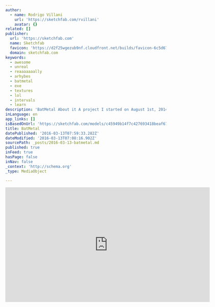 ```yaml
---
author:
  - name: Rodrigo Villani
    url: 'https://sketchfab.com/rvillani'
    avatar: {}
related: []
publisher:
  url: 'https://sketchfab.com'
  name: Sketchfab
  favicon: 'https://d2f25wgezub9nf.cloudfront.net/builds/favicon-6c5d670c19e082c41e48b3e8619c41ed.png'
  domain: sketchfab.com
keywords:
  - awesome
  - unreal
  - reaaaaaaally
  - arhybes
  - batmetal
  - exe
  - textures
  - lol
  - intervals
  - learn
description: 'BatMetal About it A project I started on August 1st, 2014, when I first saw the BATMETAL animation (and got reaaaaaaally excited about it!). Finished it now, on March 10, 2016! LOL Not because the project was that difficult. It was mainly because of the intervals I made while working or just being too lazy to work on it.'
inLanguage: en
app_links: []
isBasedOnUrl: 'https://sketchfab.com/models/c45949b14f7c427693418beaf678ea21'
title: BatMetal
datePublished: '2016-03-13T07:59:33.282Z'
dateModified: '2016-03-13T07:08:16.902Z'
sourcePath: _posts/2016-03-13-batmetal.md
published: true
inFeed: true
hasPage: false
inNav: false
_context: 'http://schema.org'
_type: MediaObject

---
```

<iframe src="https://cdn.embedly.com/widgets/media.html?src=https%3A%2F%2Fsketchfab.com%2Fmodels%2Fc45949b14f7c427693418beaf678ea21%2Fembed&amp;url=https%3A%2F%2Fsketchfab.com%2Fmodels%2Fc45949b14f7c427693418beaf678ea21&amp;image=https%3A%2F%2Fd35krx4ujqgbcr.cloudfront.net%2Furls%2Fc45949b14f7c427693418beaf678ea21%2Fthumbnails%2F83e48e078daf407dbb782cf615e052f6%2F640x360.jpeg&amp;key=b7d04c9b404c499eba89ee7072e1c4f7&amp;type=text%2Fhtml&amp;schema=sketchfab" width="640" height="360" scrolling="no" frameborder="0" allowfullscreen="allowfullscreen" style=""></iframe>